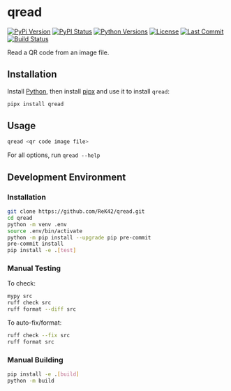 # qread
[![PyPi Version](https://img.shields.io/pypi/v/qread.svg)](https://pypi.python.org/pypi/qread)
[![PyPI Status](https://img.shields.io/pypi/status/qread.svg)](https://pypi.python.org/pypi/qread)
[![Python Versions](https://img.shields.io/pypi/pyversions/qread.svg)](https://pypi.python.org/pypi/qread)
[![License](https://img.shields.io/github/license/ReK42/qread)](https://github.com/ReK42/qread/blob/main/LICENSE)
[![Last Commit](https://img.shields.io/github/last-commit/ReK42/qread/main?logo=github)](https://github.com/ReK42/qread/commits/main)
[![Build Status](https://img.shields.io/github/actions/workflow/status/ReK42/qread/build.yml?logo=github)](https://github.com/ReK42/qread/actions)

Read a QR code from an image file.

## Installation
Install [Python](https://www.python.org/downloads/), then install [pipx](https://github.com/pypa/pipx) and use it to install `qread`:
```sh
pipx install qread
```

## Usage
```sh
qread <qr code image file>
```

For all options, run `qread --help`

## Development Environment
### Installation
```sh
git clone https://github.com/ReK42/qread.git
cd qread
python -m venv .env
source .env/bin/activate
python -m pip install --upgrade pip pre-commit
pre-commit install
pip install -e .[test]
```

### Manual Testing
To check:
```sh
mypy src
ruff check src
ruff format --diff src
```

To auto-fix/format:
```sh
ruff check --fix src
ruff format src
```

### Manual Building
```sh
pip install -e .[build]
python -m build
```
